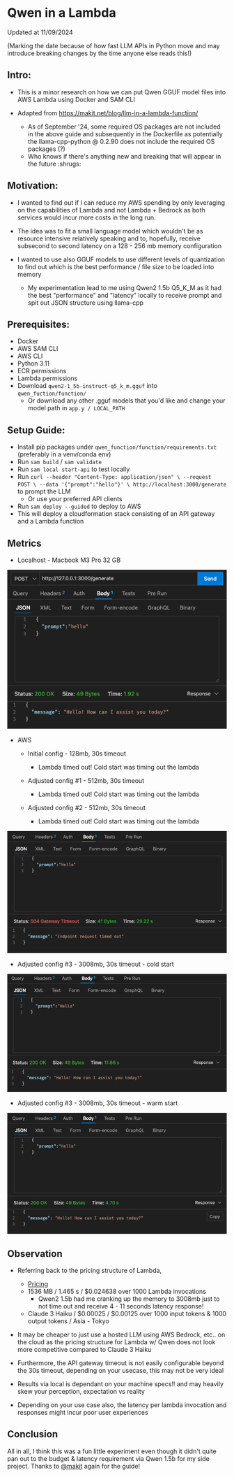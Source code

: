 # Qwen in a Lambda

Updated at 11/09/2024

(Marking the date because of how fast LLM APIs in Python move and may introduce breaking changes by the time anyone else reads this!)

## Intro:

- This is a minor research on how we can put Qwen GGUF model files into AWS Lambda using Docker and SAM CLI

- Adapted from https://makit.net/blog/llm-in-a-lambda-function/
  - As of September '24, some required OS packages are not included in the above guide and subsequently in the Dockerfile as potentially the llama-cpp-python @ 0.2.90 does not include the required OS packages (?)
  - Who knows if there's anything new and breaking that will appear in the future :shrugs:

## Motivation:

- I wanted to find out if I can reduce my AWS spending by only leveraging on the capabilities of Lambda and not Lambda + Bedrock as both services would incur more costs in the long run.

- The idea was to fit a small language model which wouldn't be as resource intensive relatively speaking and to, hopefully, receive subsecond to second latency on a 128 - 256 mb memory configuration

- I wanted to use also GGUF models to use different levels of quantization to find out which is the best performance / file size to be loaded into memory
  - My experimentation lead to me using Qwen2 1.5b Q5_K_M as it had the best "performance" and "latency" locally to receive prompt and spit out JSON structure using llama-cpp

## Prerequisites:

- Docker
- AWS SAM CLI
- AWS CLI
- Python 3.11
- ECR permissions
- Lambda permissions
- Download `qwen2-1_5b-instruct-q5_k_m.gguf` into `qwen_fuction/function/`
  - Or download any other .gguf models that you'd like and change your model path in `app.y / LOCAL_PATH`

## Setup Guide:

- Install pip packages under `qwen_function/function/requirements.txt` (preferably in a venv/conda env)
- Run `sam build` / `sam validate`
- Run `sam local start-api` to test locally
- Run `curl --header "Content-Type: application/json" \
--request POST \
--data '{"prompt":"hello"}' \
http://localhost:3000/generate` to prompt the LLM
  - Or use your preferred API clients
- Run `sam deploy --guided` to deploy to AWS
- This will deploy a cloudformation stack consisting of an API gateway and a Lambda function

## Metrics

- Localhost - Macbook M3 Pro 32 GB

![alt text](/images/image.png)

- AWS

  - Initial config - 128mb, 30s timeout
    - Lambda timed out! Cold start was timing out the lambda
  - Adjusted config #1 - 512mb, 30s timeout

    - Lambda timed out! Cold start was timing out the lambda

  - Adjusted config #2 - 512mb, 30s timeout
    - Lambda timed out! Cold start was timing out the lambda

![alt text](/images/image-1.png)

- Adjusted config #3 - 3008mb, 30s timeout - cold start

![alt text](/images/image-2.png)

- Adjusted config #3 - 3008mb, 30s timeout - warm start

![alt text](/images/image-3.png)

## Observation

- Referring back to the pricing structure of Lambda,

  - [Pricing](<https://docs.aws.amazon.com/lambda/latest/operatorguide/computing-power.html#:~:text=Since%20the%20Lambda%20service%20charges,and%20duration%20(in%20seconds)>)
  - 1536 MB / 1.465 s / $0.024638 over 1000 Lambda invocations
    - Qwen2 1.5b had me cranking up the memory to 3008mb just to not time out and receive 4 - 11 seconds latency response!
  - Claude 3 Haiku / $0.00025 / $0.00125 over 1000 input tokens & 1000 output tokens / Asia - Tokyo

- It may be cheaper to just use a hosted LLM using AWS Bedrock, etc.. on the cloud as the pricing structure for Lambda w/ Qwen does not look more competitive compared to Claude 3 Haiku

- Furthermore, the API gateway timeout is not easily configurable beyond the 30s timeout, depending on your usecase, this may not be very ideal

- Results via local is dependant on your machine specs!! and may heavily skew your perception, expectation vs reality

- Depending on your use case also, the latency per lambda invocation and responses might incur poor user experiences

## Conclusion

All in all, I think this was a fun little experiment even though it didn't quite pan out to the budget & latency requirement via Qwen 1.5b for my side project. Thanks to [@makit](https://github.com/makit) again for the guide!
